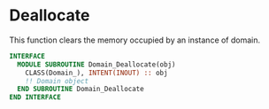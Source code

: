 # Deallocate

This function clears the memory occupied by an instance of domain.

```fortran
INTERFACE
  MODULE SUBROUTINE Domain_Deallocate(obj)
    CLASS(Domain_), INTENT(INOUT) :: obj
    !! Domain object
  END SUBROUTINE Domain_Deallocate
END INTERFACE
```
